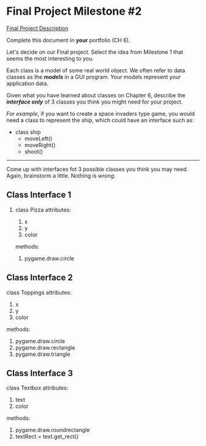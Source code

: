 # Final Project Milestone #2

[Final Project Description](https://docs.google.com/document/d/1j3zgypVjPjzXl4pL1_Wpjvp3GLCW9zcFydkwUjNfNUA/edit?usp=sharing)

Complete this document in **your** portfolio (CH 6). 

Let's decide on our Final project. Select the idea from Milestone 1 that seems the most interesting to you.

Each class is a model of some real world object. We often refer to data classes as the ***models*** in a GUI program. Your models represent your application data.

Given what you have learned about classes on Chapter 6, describe the ***interface only*** of 3 classes you think you might need for your project.

*For example*, if you want to create a space invaders type game, you would need a class to represent the ship, which could have an interface such as: 

* class ship
    * moveLeft()
    * moveRight()
    * shoot()

***

Come up with interfaces fot 3 possible classes you think you may need. Again, brainstorm a little. Nothing is *wrong*.

## Class Interface 1

1. class Pizza
   attributes:
   1. x
   2. y
   3. color
   
   methods: 
   1. pygame.draw.circle
   
## Class Interface 2

 class Toppings
   attributes:
   1. x
   2. y
   3. color
   
   methods:
   1. pygame.draw.circle
   2. pygame.draw.rectangle
   3. pygame.draw.triangle

## Class Interface 3

class Textbox
   attributes:
   1. text
   2. color
   
   methods:
   1. pygame.draw.roundrectangle
   2. textRect = text.get_rect()

